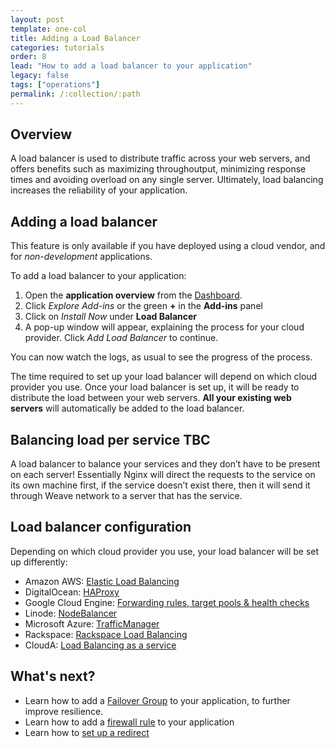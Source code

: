 ```yaml
---
layout: post
template: one-col
title: Adding a Load Balancer
categories: tutorials
order: 8
lead: "How to add a load balancer to your application"
legacy: false
tags: ["operations"]
permalink: /:collection/:path
---
```


## Overview

A load balancer is used to distribute traffic across your web servers, and offers benefits such as maximizing throughoutput, minimizing response times and avoiding overload on any single server. Ultimately, load balancing increases the reliability of your application.

## Adding a load balancer

<div class="notice notice-warning"><p>This feature is only available if you have deployed using a cloud vendor, and for <em>non-development</em> applications.</p></div>

To add a load balancer to your application: 

1. Open the **application overview** from the [Dashboard](https://app.cloud66.com/dashboard).
2. Click *Explore Add-ins* or the green **+** in the **Add-ins** panel
3. Click on *Install Now* under **Load Balancer**
4. A pop-up window will appear, explaining the process for your cloud provider. Click *Add Load Balancer* to continue.

You can now watch the logs, as usual to see the progress of the process.

The time required to set up your load balancer will depend on which cloud provider you use. Once your load balancer is set up, it will be ready to distribute the load between your web servers. **All your existing web servers** will automatically be added to the load balancer.

## Balancing load per service TBC

A load balancer to balance your services and they don’t have to be present on each server! Essentially Nginx will direct the requests to the service on its own machine first, if the service doesn’t exist there, then it will send it through Weave network to a server that has the service.


## Load balancer configuration

Depending on which cloud provider you use, your load balancer will be set up differently:

- Amazon AWS: [Elastic Load Balancing](http://aws.amazon.com/elasticloadbalancing/)
- DigitalOcean: [HAProxy](http://haproxy.1wt.eu/)
- Google Cloud Engine: [Forwarding rules, target pools & health checks](https://developers.google.com/compute/docs/load-balancing/)
- Linode: [NodeBalancer](https://www.linode.com/nodebalancers/)
- Microsoft Azure: [TrafficManager](http://msdn.microsoft.com/en-us/library/azure/hh744833.aspx)
- Rackspace: [Rackspace Load Balancing](http://www.rackspace.com/cloud/load-balancing/)
- CloudA: [Load Balancing as a service](https://www.clouda.ca/technology/vpc-virtual-private-cloud/)

## What's next?

* Learn how to add a [Failover Group](/maestro/tutorials/failover-groups.html) to your application, to further improve resilience. 
* Learn how to add a [firewall rule](/maestro/tutorials/firewall-rule.html) to your application
* Learn how to [set up a redirect](/maestro/tutorials/setting-up-redirect.html)

